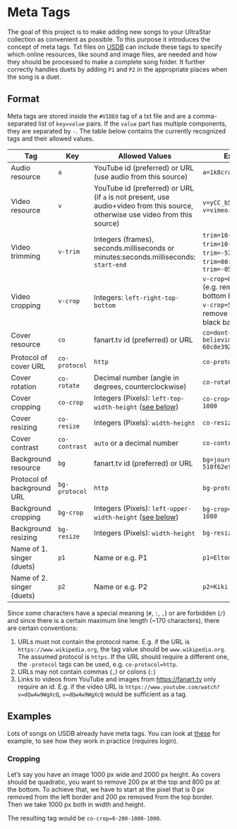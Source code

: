 # Meta Tags

The goal of this project is to make adding new songs to your UltraStar collection as
convenient as possible. To this purpose it introduces the concept of meta tags. Txt files
on [USDB](http://usdb.animux.de) can include these tags to specify which online
resources, like sound and image files, are needed and how they should be processed to
make a complete song folder. It further correctly handles duets by adding `P1` and `P2` in the appropriate places when the song is a duet.

## Format

Meta tags are stored inside the `#VIDEO` tag of a txt file and are a comma-separated
list of `key=value` pairs. If the `value` part has multiple components, they are separated
by `-`. The table below contains the currently recognized tags and
their allowed values.

| Tag                        | Key           | Allowed Values                                               | Examples                       |
| -------------------------- | ------------- | -------------------------------------------------------------------- | ------------------------------ |
| Audio resource             | `a`           | YouTube id (preferred) or URL (use audio from this source)           | `a=1k8craCGpgs`                |
| Video resource             | `v`           | YouTube id (preferred) or URL (if `a` is not present, use audio+video from this source, otherwise use video from this source)                                           | `v=yCC_b5WHLX0`,<br />`v=vimeo.com/163118371` |
| Video trimming             | `v-trim`      | Integers (frames), seconds.milliseconds or minutes:seconds.milliseconds: `start-end` | `trim=10-5768`,<br />`trim=10-`,<br />`trim=-5768`,<br />`trim=00:04.120-`,<br />`trim=-05:02.960` |
| Video cropping             | `v-crop`      | Integers: `left-right-top-bottom`                                     | `v-crop=0-0-120-120` (e.g. remove top and bottom black bars),<br />`v-crop=50-50-0-0` (e.g. remove left and right black bars) |
| Cover resource             | `co`          | fanart.tv id (preferred) or URL                                       | `co=dont-stop-believin-60c8e39272ab9.jpg` |
| Protocol of cover URL      | `co-protocol` | `http`                                                                | `co-protocol=http`             |
| Cover rotation             | `co-rotate`   | Decimal number (angle in degrees, counterclockwise)                   | `co-rotate=-0.3`               |
| Cover cropping             | `co-crop`     | Integers (Pixels): `left-top-width-height` ([see below](#cropping))   | `co-crop=10-10-1000-1000`      |
| Cover resizing             | `co-resize`   | Integers (Pixels): `width-height`                                     | `co-resize=1920-1920`          |
| Cover contrast             | `co-contrast` | `auto` or a decimal number                                            | `co-contrast=1.2`              |
| Background resource        | `bg`          | fanart.tv id (preferred) or URL                                       | `bg=journey-510f62efe4879.jpg` |
| Protocol of background URL | `bg-protocol` | `http`                                                                | `bg-protocol=http`             |
| Background cropping        | `bg-crop`     | Integers (Pixels): `left-upper-width-height` ([see below](#cropping)) | `bg-crop=10-10-1920-1080`      |
| Background resizing        | `bg-resize`   | Integers (Pixels): `width-height`                                     | `bg-resize=1920-1080`          |
| Name of 1. singer (duets)  | `p1`          | Name or e.g. P1                                                       | `p1=Elton John`                |
| Name of 2. singer (duets)  | `p2`          | Name or e.g. P2                                                       | `p2=Kiki Dee`                  |

Since some characters have a special meaning (`#`, `:`, `,`) or are forbidden (`/`) and since there is a certain maximum line length (~170 characters), there are certain conventions:

1. URLs must not contain the protocol name. E.g. if the URL is `https://www.wikipedia.org`,
   the tag value should be `www.wikipedia.org`. The assumed protocol is `https`. If the
   URL should require a different one, the `-protocol` tags can be used, e.g.
   `co-protocol=http`.
2. URLs may not contain commas (`,`) or colons (`:`)
2. Links to videos from YouTube and images from <https://fanart.tv> only require an id.
   E.g. if the video URL is `https://www.youtube.com/watch?v=dQw4w9WgXcQ`,
   `v=dQw4w9WgXcQ` would be sufficient as a tag.

## Examples

Lots of songs on USDB already have meta tags. You can look at
[these](http://usdb.animux.de/index.php?link=list&user=334) for example, to see how they
work in practice (requires login).

### Cropping

Let’s say you have an image 1000 px wide and 2000 px height. As covers should be quadratic,
you want to remove 200 px at the top and 800 px at the bottom. To achieve that, we have
to start at the pixel that is 0 px removed from the left border and 200 px removed from
the top border. Then we take 1000 px both in width and height.

The resulting tag would be `co-crop=0-200-1000-1000`.
